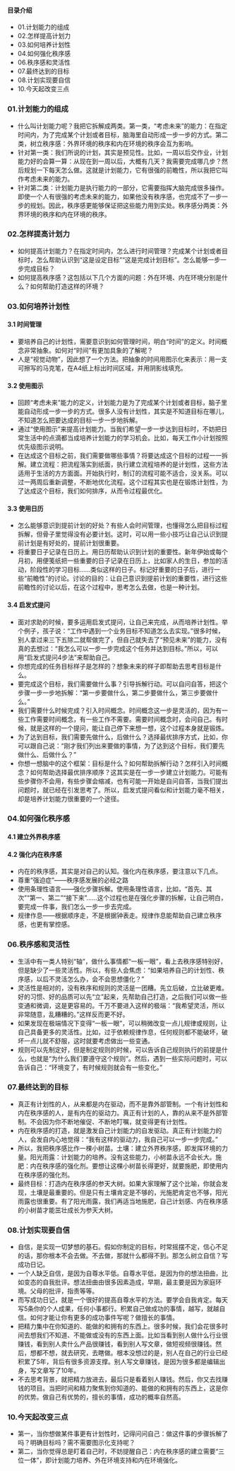#### 目录介绍
- 01.计划能力的组成
- 02.怎样提高计划力
- 03.如何培养计划性
- 04.如何强化秩序感
- 06.秩序感和灵活性
- 07.最终达到的目标
- 08.计划实现要自信
- 10.今天起改变三点





### 01.计划能力的组成
- 什么叫计划能力呢？我把它拆解成两类。第一类，“考虑未来”的能力：在指定时间内，为了完成某个计划或者目标，脑海里自动形成一步一步的方式。第二类，树立秩序感：外界环境的秩序和内在环境的秩序会互为影响。
- 针对第一类：我们所说的计划，其实是预见性。比如，一周以后交作业，计划能力好的会算一算：从现在到一周以后，大概有几天？我需要完成哪几步？然后规划一下每天怎么做。这就是计划能力，它有很强的前瞻性，所以我把它叫作考虑未来的能力。
- 针对第二类：计划能力是执行能力的一部分，它需要指挥大脑完成很多操作。即使一个人有很强的考虑未来的能力，如果他没有秩序感，也完成不了一步一步的规划。因此，秩序感更能够保证把这些能力用到实处。秩序感分两类：外界环境的秩序和内在环境的秩序。



### 02.怎样提高计划力
- 如何提高计划能力？在指定时间内，怎么进行时间管理？完成某个计划或者目标时，怎么帮助认识到“这是设定目标”“这是完成计划目标”。怎么能够一步一步完成目标？
- 如何提高秩序感？这包括以下几个方面的问题：外在环境、内在环境分别是什么？如何帮助打造这样的环境？



### 03.如何培养计划性
#### 3.1 时间管理
- 要培养自己的计划性，需要意识到如何管理时间，明白“时间”的定义。时间概念非常抽象。如何对“时间”有更加具象的了解呢？
- 人是“视觉动物”，因此想了一个方法。把抽象的时间用图示化来表示：用一支可擦写的马克笔，在A4纸上标出时间区域，并用阴影线填充。



#### 3.2 使用图示
- 回顾“考虑未来”能力的定义，计划能力是为了完成某个计划或者目标，脑子里能自动形成一步一步的方式。很多人没有计划性，其实是不知道目标在哪儿，不知道怎么把要达成的目标一步一步地拆解。
- 通过“使用图示”来提高计划能力。当我们希望一步一步达到目标时，不妨把日常生活中的点滴都当成培养计划能力的学习机会。比如，每天工作小计划按照优先级图示说明。
- 在达成这个目标之前，我们需要做哪些事情？将要达成这个目标的过程一一拆解。建立流程：把流程落实到纸面，执行建立流程培养的是计划性，这些方法适用于生活的方方面面。开始执行时，制订的流程可能不适合，没关系。可以过一两周后重新调整，不断地优化流程。这个过程其实也是在锻炼计划性，为了达成这个目标，我们如何排序，从而令过程最优化。



#### 3.3 使用日历
- 怎么能够意识到提前计划的好处？有些人会时间管理，也懂得怎么把目标过程拆解，但骨子里觉得没有必要计划。这时，可以用一些小技巧让自己认识到提前计划是有好处的，提前计划很重要。
- 将重要日子记录在日历上。用日历帮助认识到计划的重要性。新年伊始或每个月初，用便笺纸把一些重要的日子记录在日历上，比如家人的生日，参加的活动，阶段性的学习目标……类似这样的日子。标记好重要的日子后，进行一些“前瞻性”的讨论。讨论的目的：让自己意识到提前计划的重要性，进行这些前瞻性的讨论以后，在这个过程中，思考怎么去做，也是一种计划。



#### 3.4 启发式提问
- 面对求助的时候，要多运用启发式提问，让自己来完成，从而培养计划性。举个例子，孩子说：“工作中遇到一个业务目标不知道怎么去实现。”很多时候，别人拿过来三下五除二就帮做完了，但自己就失去了“预见未来”的能力，没有真的去想过：“我怎么可以一步一步完成这个任务并达到目标。”所以，可以用“启发式提问4步法”来帮助自己。
- 你想完成的任务目标样子是怎样的？想象未来的样子即帮助去思考目标是什么。
- 要完成这个目标，我们需要做什么事？引导拆解行动。可以自问自答，把这个步骤一步一步地拆解：“第一步要做什么，第二步要做什么，第三步要做什么。”
- 我们需要什么时候完成？引入时间概念。时间概念这一步是灵活的，因为有一些工作需要时间概念，有一些工作不需要。需要时间概念时，会问自己。有时候，就是这样的一个提问，能让自己停下来想一想，这个过程本身就是锻炼。
- 为了达到目标，我们需要先做什么，后做什么？选择最优排序方式，比如，你可以跟自己说：“刚才我们列出来要做的事情，为了达到这个目标，我们要先做什么、后做什么？”
- 你想一想脑中的这个框架：目标是什么？如何帮助拆解行动？怎样引入时间概念？如何帮助选择最优排序顺序？这其实是在一步一步建立计划能力。可能有些步骤你不会用，有些步骤会缩减，也有可能一开始是自问自答，当我们提出问题时，就已经在引发思考了。所以，启发式提问看似和计划能力毫不相关，却是培养计划能力很重要的一个途径。




### 04.如何强化秩序感
#### 4.1 建立外界秩序感



#### 4.2 强化内在秩序感
- 内在的秩序感，其实是对自己的认知。强化内在秩序感，要注意以下几点。
- 尊重“强迫症”——秩序感发展的必经之路
- 使用条理性语言——强化步骤拆解。使用条理性语言，比如，“首先、其次”“第一、第二”“接下来”……这个过程也是在强化步骤的拆解，让自己明白，要完成一件事，我们怎么一步一步去完成。
- 规律作息——根据顺序走，不是根据钟表走。规律作息能帮助自己建立秩序感，也更有掌控感。





### 06.秩序感和灵活性
- 生活中有一类人特别“轴”，做什么事情都“一板一眼”，看上去秩序感特别好，但是缺少了一些灵活性。所以，有些人会焦虑：“如果培养自己的计划性、秩序感，以后不灵活怎么办，会不会思想僵化？”
- 灵活性是相对的，没有秩序和规则的灵活是一团糟。先立后破，立比破更难。好的习惯、好的品质可以先“立”起来，先帮助自己打造，之后我们可以做一些变通和微调，这是更容易的。千万不要进入这样的极端：“我希望灵活，所以非常随意，乱糟糟的。”这样反而更不好。
- 如果发现在极端情况下变得“一板一眼”，可以稍微改变一点儿规律或规则，让自己具备更多的灵活性。比如，过于依赖规律作息，任何规则都不能破坏，破坏一点儿就不舒服，这时就要考虑做出一些变通。
- 规则可以先制定好，但是制定规则的时候，可以告诉自己规则执行的前提是什么，也就是“为什么我们要遵守这个规则”。然后，遇到一些实际问题时，可以告诉自己：“环境变了，有时候规则就会有一些变化。”



### 07.最终达到的目标
- 真正有计划性的人，从来都是内在驱动，而不是靠外部管制。一个有计划性和内在秩序感的人，是有内在的驱动力。真正有计划的人，靠的从来不是外部管制。不会因为你不断地催促、不断地叮嘱，就变得更有计划性。
- 内在秩序感的打造，就是激发自己计划能力的自发驱动。真正有计划能力的人，会发自内心地觉得：“我有这样的驱动力，我自己可以一步一步完成。”
- 所以，我把秩序感比作一棵小树苗。土壤：建立外界秩序感，即发挥环境的力量。阳光雨露：计划能力的培养。没有这些能力，小树苗永远不会长大。施肥：内在秩序感的强化剂。要想让这棵小树苗长得更好，就要施肥，即使用内在秩序感的强化剂。
- 最终目标：打造内在秩序感的参天大树。如果大家理解了这个比喻，你就会发现，土壤是最重要的。但是只有土壤肯定是不够的，光施肥肯定也不够，阳光雨露也很重要。有了阳光雨露，我们再适当地施肥，自己计划感、内在秩序感的小树苗才能茁壮成长为参天大树。



### 08.计划实现要自信
- 自信，是实现一切梦想的基石。假如你制定的目标，时常摇摆不定，信心不足的话，那你根本不会去做。不去做，那就什么都得不到。那怎么树立自信？写成功日记。
- 一个人缺乏自信，是因为自尊水平低。自尊水平低，是因为你的想法扭曲，比如变态的自我批评。想法扭曲由很多因素造成，早期，最主要是因为家庭环境。父母的批评，指责等等。
- 而写成功日记，就是一个很好的提高自尊水平的方法。要学会自我肯定。每天写5条你的个人成果，任何小事都行。积累自己做成功的事情，越写，就越自信。如何才能让你有更多的成功事件写呢？做擅长的事情。
- 把精力集中在你知道的、能做的和拥有的东西上。很多时候，我们会花很多时间去想我们不知道、不能做或没有的东西上面。比如当看到别人做什么行业很赚钱，看到别人卖什么产品很赚钱，看到别人写文章，做短视频很赚钱。然后，想都不想，就去研究，去瞎做。根本没想过的是，别人在自己的行业已经积累了5年，背后有很多资源支撑。别人写文章赚钱，是因为很多都是编辑出身，写文章写了10年。
- 不去思考背景，就把精力放进去，最后只是看着别人赚钱。然后，你又去找赚钱的项目。当把时间和精力聚焦到你知道的、能做的和拥有的东西上，这是你的优势。做自己有优势的，擅长的事情，成功的概率自然高。



### 10.今天起改变三点
- 第一，当你想做某件事更有计划性时，记得问问自己：做这件事的步骤拆解了吗？明确目标吗？需不需要图示化支持呢？
- 第二，当你觉得总是盯着自己时，不妨提醒自己：内在秩序感的建立需要“三位一体”，即计划能力培养、外在环境支持和内在环境强化。











